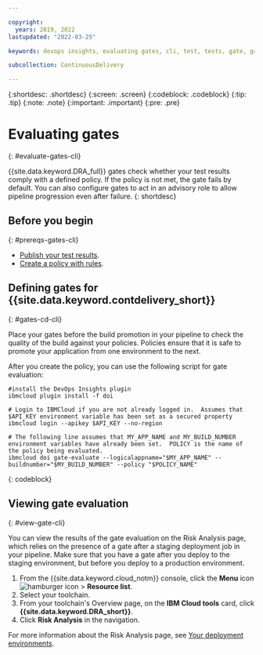```yaml
---

copyright:
  years: 2019, 2022
lastupdated: "2022-03-25"

keywords: devops insights, evaluating gates, cli, test, tests, gate, gate failing, app

subcollection: ContinuousDelivery

---
```


{:shortdesc: .shortdesc}
{:screen: .screen}
{:codeblock: .codeblock}
{:tip: .tip}
{:note: .note}
{:important: .important}
{:pre: .pre}

# Evaluating gates
{: #evaluate-gates-cli}

{{site.data.keyword.DRA_full}} gates check whether your test results comply with a defined policy. If the policy is not met, the gate fails by default. You can also configure gates to act in an advisory role to allow pipeline progression even after failure.
{: shortdesc}


## Before you begin
{: #prereqs-gates-cli}

* [Publish your test results](/docs/ContinuousDelivery?topic=ContinuousDelivery-publish-test-cli).
* [Create a policy with rules](/docs/ContinuousDelivery?topic=ContinuousDelivery-gate-ensure-quality#defining-policies-rules).


## Defining gates for {{site.data.keyword.contdelivery_short}}
{: #gates-cd-cli}

Place your gates before the build promotion in your pipeline to check the quality of the build against your policies. Policies ensure that it is safe to promote your application from one environment to the next.

After you create the policy, you can use the following script for gate evaluation:

```text
#install the DevOps Insights plugin
ibmcloud plugin install -f doi

# Login to IBMCloud if you are not already logged in.  Assumes that $API_KEY environment variable has been set as a secured property
ibmcloud login --apikey $API_KEY --no-region

# The following line assumes that MY_APP_NAME and MY_BUILD_NUMBER environment variables have already been set.  POLICY is the name of the policy being evaluated.
ibmcloud doi gate-evaluate --logicalappname="$MY_APP_NAME" --buildnumber="$MY_BUILD_NUMBER" --policy "$POLICY_NAME"
```
{: codeblock}


## Viewing gate evaluation
{: #view-gate-cli}

You can view the results of the gate evaluation on the Risk Analysis page, which relies on the presence of a gate after a staging deployment job in your pipeline. Make sure that you have a gate after you deploy to the staging environment, but before you deploy to a production environment. 

1. From the {{site.data.keyword.cloud_notm}} console, click the **Menu** icon ![hamburger icon](images/icon_hamburger.svg) > **Resource list**.
2. Select your toolchain.
3. From your toolchain's Overview page, on the **IBM Cloud tools** card, click **{{site.data.keyword.DRA_short}}**.
4. Click **Risk Analysis** in the navigation.  

For more information about the Risk Analysis page, see [Your deployment environments](/docs/ContinuousDelivery?topic=ContinuousDelivery-deployment-environment).
